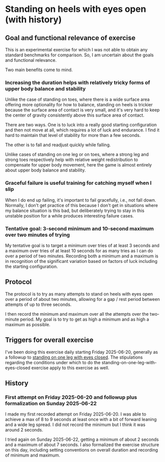 # Standing on heels with eyes open (with history)

## Goal and functional relevance of exercise

This is an experimental exercise for which I was not able to obtain
any standard benchmarks for comparison. So, I am uncertain about the
goals and functional relevance.

Two main benefits come to mind.

### Increasing the duration helps with relatively tricky forms of upper body balance and stability

Unlike the case of standing on toes, where there is a wide surface
area offering more optionality for how to balance, standing on heels
is trickier because the surface area of contact is very small, and
it's very hard to keep the center of gravity consistently above this
surface area of contact.

There are two ways. One is to luck into a really good starting
configuration and then not move at all, which requires a lot of luck
and endurance. I find it hard to maintain that level of stability for
more than a few seconds.

The other is to fall and readjust quickly while falling.

Unlike cases of standing on one leg or on toes, where a strong leg and
strong toes respectively help with relative weight redistribution to
compensate for upper body movement, here the game is almost entirely
about upper body balance and stability.

### Graceful failure is useful training for catching myself when I slip

When I do end up failing, it's important to fail gracefully, i.e., not
fall down. Normally, I don't get practice of this because I don't get
in situations where my balance situation is this bad, but deliberately
trying to stay in this unstable position for a while produces
interesting failure cases.

### Tentative goal: 3-second minimum and 10-second maximum over two minutes of trying

My tentative goal is to target a minimum over tries of at least 3
seconds and a maximum over tries of at least 10 seconds for as many
tries as I can do over a period of two minutes. Recording both a
minimum and a maximum is in recognition of the significant variation
based on factors of luck including the starting configuration.

## Protocol

The protocol is to try as many attempts to stand on heels with eyes
open over a period of about two minutes, allowing for a gap / rest
period between attempts of up to three seconds.

I then record the minimum and maximum over all the attempts over the
two-minute period. My goal is to try to get as high a minimum and as
high a maximum as possible.

## Triggers for overall exercise

I've been doing this exercise daily starting Friday 2025-06-20,
generally as a followup to [standing on one leg with eyes
closed](standing-on-one-leg-with-eyes-closed-with-history.md). The
stipulations regarding the conditions under which to do the
standing-on-one-leg-with-eyes-closed exercise apply to this exercise
as well.

## History

### First attempt on Friday 2025-06-20 and followup plus formalization on Sunday 2025-06-22

I made my first recorded attempt on Friday 2025-06-20. I was able to
achieve a max of 8 to 9 seconds at least once with a bit of forward
leaning and a wide leg spread. I did not record the minimum but I
think it was around 2 seconds.

I tried again on Sunday 2025-06-22, getting a minimum of about 2
seconds and a maximum of about 7 seconds. I also formalized the
exercise structure on this day, including setting conventions on
overall duration and recording of minimum and maximum.

